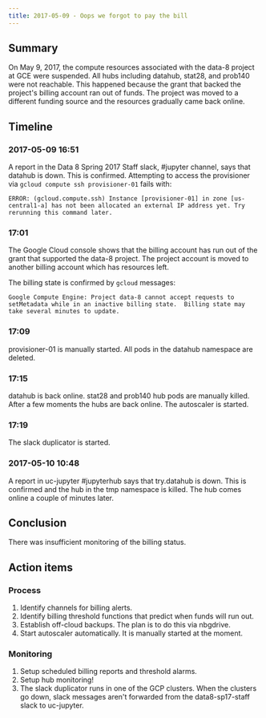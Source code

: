 ```yaml
---
title: 2017-05-09 - Oops we forgot to pay the bill
---
```


## Summary

On May 9, 2017, the compute resources associated with the data-8 project at GCE were suspended. All hubs including datahub, stat28, and prob140 were not reachable. This happened because the grant that backed the project's billing account ran out of funds. The project was moved to a different funding source and the resources gradually came back online.

## Timeline

### 2017-05-09 16:51

A report in the Data 8 Spring 2017 Staff slack, #jupyter channel, says that datahub is down. This is confirmed. Attempting to access the provisioner via `gcloud compute ssh provisioner-01` fails with:

```ERROR: (gcloud.compute.ssh) Instance [provisioner-01] in zone [us-central1-a] has not been allocated an external IP address yet. Try rerunning this command later.```

### 17:01

The Google Cloud console shows that the billing account has run out of the grant that supported the data-8 project. The project account is moved to another billing account which has resources left.

The billing state is confirmed by `gcloud` messages:

```
Google Compute Engine: Project data-8 cannot accept requests to setMetadata while in an inactive billing state.  Billing state may take several minutes to update.
```

### 17:09

provisioner-01 is manually started. All pods in the datahub namespace are deleted.

### 17:15

datahub is back online. stat28 and prob140 hub pods are manually killed. After a few moments the hubs are back online. The autoscaler is started.

### 17:19

The slack duplicator is started.

### 2017-05-10 10:48

A report in uc-jupyter #jupyterhub says that try.datahub is down. This is confirmed and the hub in the tmp namespace is killed. The hub comes online a couple of minutes later.

## Conclusion

There was insufficient monitoring of the billing status.

## Action items

### Process

1. Identify channels for billing alerts.
1. Identify billing threshold functions that predict when funds will run out.
1. Establish off-cloud backups. The plan is to do this via nbgdrive.
1. Start autoscaler automatically. It is manually started at the moment.

### Monitoring

1. Setup scheduled billing reports and threshold alarms.
1. Setup hub monitoring!
1. The slack duplicator runs in one of the GCP clusters. When the clusters go down, slack messages aren't forwarded from the data8-sp17-staff slack to uc-jupyter.
